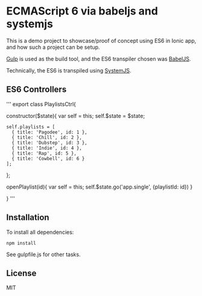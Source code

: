 # ECMAScript 6 via babeljs and systemjs 
This is a demo project to showcase/proof of concept using ES6 in Ionic app, and how such a project can be setup. 


[Gulp](http://gulpjs.com/) is used as the build tool, and the ES6 transpiler chosen was [BabelJS](http://babeljs.io/).

Technically, the ES6 is transpiled using [SystemJS](https://github.com/systemjs/systemjs).

## ES6 Controllers
'''
export class PlaylistsCtrl{

  constructor($state){
    var self = this;
    self.$state = $state;

    self.playlists = [
      { title: 'Pagodee', id: 1 },
      { title: 'Chill', id: 2 },
      { title: 'Dubstep', id: 3 },
      { title: 'Indie', id: 4 },
      { title: 'Rap', id: 5 },
      { title: 'Cowbell', id: 6 }
    ];
    
  };

  openPlaylist(id){
    var self = this;
    self.$state.go('app.single', {playlistId: id})
  }

}
'''

## Installation
To install all dependencies:
```
npm install
```

See gulpfile.js for other tasks.


## License
MIT

